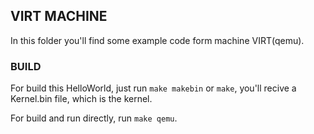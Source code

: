 ## VIRT MACHINE

In this folder you'll find some example code form machine VIRT(qemu).

### BUILD

For build this HelloWorld, just run ```make makebin``` or ```make```, you'll recive a Kernel.bin file, which is the kernel.

For build and run directly, run ```make qemu```.
